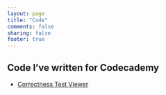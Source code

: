 ```yaml
---
layout: page
title: "Code"
comments: false
sharing: false
footer: true
---
```


## Code I’ve written for Codecademy

* [Correctness Test Viewer](sct-viewer/README.html)

